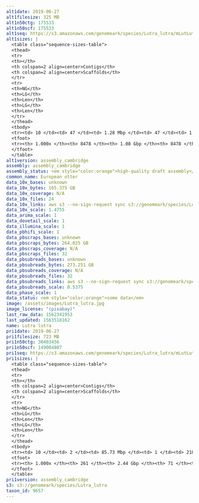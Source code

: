 ```yaml
---
alt1date: 2019-06-27
alt1filesize: 325 MB
alt1n50ctg: 175533
alt1n50scf: 175533
alt1seq: https://s3.amazonaws.com/genomeark/species/Lutra_lutra/mLutLut1/assembly_cambridge/mLutLut1.alt.asm.20190627.fasta.gz
alt1sizes: |
  <table class="sequence-sizes-table">
  <thead>
  <tr>
  <th></th>
  <th colspan=2 align=center>Contigs</th>
  <th colspan=2 align=center>Scaffolds</th>
  </tr>
  <tr>
  <th>NG</th>
  <th>LG</th>
  <th>Len</th>
  <th>LG</th>
  <th>Len</th>
  </tr>
  </thead>
  <tbody>
  <tr><td> 10 </td><td> 47 </td><td> 1.28 Mbp </td><td> 47 </td><td> 1.28 Mbp </td></tr>  <tr><td> 20 </td><td> 196 </td><td> 0.51 Mbp </td><td> 196 </td><td> 0.51 Mbp </td></tr>  <tr><td> 30 </td><td> 470 </td><td> 0.32 Mbp </td><td> 470 </td><td> 0.32 Mbp </td></tr>  <tr><td> 40 </td><td> 867 </td><td> 0.23 Mbp </td><td> 867 </td><td> 0.23 Mbp </td></tr>  <tr style="background-color:#cccccc;"><td> 50 </td><td> 1404 </td><td> 0.18 Mbp </td><td> 1404 </td><td> 0.18 Mbp </td></tr>  <tr><td> 60 </td><td> 2109 </td><td> 0.13 Mbp </td><td> 2109 </td><td> 0.13 Mbp </td></tr>  <tr><td> 70 </td><td> 3038 </td><td> 0.10 Mbp </td><td> 3038 </td><td> 0.10 Mbp </td></tr>  <tr><td> 80 </td><td> 4266 </td><td> 76.83 Kbp </td><td> 4266 </td><td> 76.83 Kbp </td></tr>  <tr><td> 90 </td><td> 5885 </td><td> 57.85 Kbp </td><td> 5885 </td><td> 57.85 Kbp </td></tr>  <tr><td> 100 </td><td> 8477 </td><td> 3  bp </td><td> 8477 </td><td> 3  bp </td></tr>  </tbody>
  <tfoot>
  <tr><th> 1.000x </th><th> 8478 </th><th> 1.08 Gbp </th><th> 8478 </th><th> 1.08 Gbp </th></tr>
  </tfoot>
  </table>
alt1version: assembly_cambridge
assembly: assembly_cambridge
assembly_status: <em style="color:orange">high-quality draft assembly</em>
common_name: European otter
data_10x_bases: unknown
data_10x_bytes: 165.375 GB
data_10x_coverage: N/A
data_10x_files: 24
data_10x_links: aws s3 --no-sign-request sync s3://genomeark/species/Lutra_lutra/mLutLut1/genomic_data/10x/ .<br>
data_10x_scale: 1.4755
data_arima_scale: 1
data_dovetail_scale: 1
data_illumina_scale: 1
data_pbhifi_scale: 1
data_pbscraps_bases: unknown
data_pbscraps_bytes: 264.025 GB
data_pbscraps_coverage: N/A
data_pbscraps_files: 32
data_pbsubreads_bases: unknown
data_pbsubreads_bytes: 273.251 GB
data_pbsubreads_coverage: N/A
data_pbsubreads_files: 32
data_pbsubreads_links: aws s3 --no-sign-request sync s3://genomeark/species/Lutra_lutra/mLutLut1/genomic_data/pacbio/ . --exclude "*scraps.bam* --exclude "*ccs.bam*"<br>
data_pbsubreads_scale: 0.5375
data_phase_scale: 1
data_status: <em style="color:orange">some data</em>
image: /assets/images/Lutra_lutra.jpg
image_license: "(pixabay)"
last_raw_data: 1562341953
last_updated: 1563518162
name: Lutra lutra
pri1date: 2019-06-27
pri1filesize: 723 MB
pri1n50ctg: 30403456
pri1n50scf: 149004807
pri1seq: https://s3.amazonaws.com/genomeark/species/Lutra_lutra/mLutLut1/assembly_cambridge/mLutLut1.pri.asm.20190627.fasta.gz
pri1sizes: |
  <table class="sequence-sizes-table">
  <thead>
  <tr>
  <th></th>
  <th colspan=2 align=center>Contigs</th>
  <th colspan=2 align=center>Scaffolds</th>
  </tr>
  <tr>
  <th>NG</th>
  <th>LG</th>
  <th>Len</th>
  <th>LG</th>
  <th>Len</th>
  </tr>
  </thead>
  <tbody>
  <tr><td> 10 </td><td> 2 </td><td> 85.73 Mbp </td><td> 1 </td><td> 210.51 Mbp </td></tr>  <tr><td> 20 </td><td> 6 </td><td> 54.24 Mbp </td><td> 2 </td><td> 201.32 Mbp </td></tr>  <tr><td> 30 </td><td> 10 </td><td> 52.24 Mbp </td><td> 3 </td><td> 197.71 Mbp </td></tr>  <tr><td> 40 </td><td> 16 </td><td> 39.86 Mbp </td><td> 4 </td><td> 164.58 Mbp </td></tr>  <tr style="background-color:#cccccc;"><td> 50 </td><td> 22 </td><td style="background-color:#88ff88;"> 30.40 Mbp </td><td> 6 </td><td style="background-color:#88ff88;"> 149.00 Mbp </td></tr>  <tr><td> 60 </td><td> 31 </td><td> 24.23 Mbp </td><td> 8 </td><td> 144.09 Mbp </td></tr>  <tr><td> 70 </td><td> 43 </td><td> 18.92 Mbp </td><td> 10 </td><td> 108.79 Mbp </td></tr>  <tr><td> 80 </td><td> 58 </td><td> 14.55 Mbp </td><td> 12 </td><td> 96.45 Mbp </td></tr>  <tr><td> 90 </td><td> 80 </td><td> 7.48 Mbp </td><td> 15 </td><td> 69.99 Mbp </td></tr>  <tr><td> 100 </td><td> 260 </td><td> 3.00 Kbp </td><td> 70 </td><td> 3.00 Kbp </td></tr>  </tbody>
  <tfoot>
  <tr><th> 1.000x </th><th> 261 </th><th> 2.44 Gbp </th><th> 71 </th><th> 2.44 Gbp </th></tr>
  </tfoot>
  </table>
pri1version: assembly_cambridge
s3: s3://genomeark/species/Lutra_lutra
taxon_id: 9657
---
```

